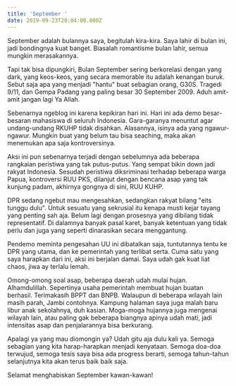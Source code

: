 ```yaml
---
title: 'September '
date: 2019-09-23T20:04:00.000Z
---
```

September adalah bulannya saya, begitulah kira-kira. Saya lahir di bulan ini, jadi bondingnya kuat banget. Biasalah romantisme bulan lahir, semua mungkin merasakannya. 

Tapi tak bisa dipungkiri, Bulan September sering berkorelasi dengan yang dark, yang keos-keos, yang secara memorable itu adalah kenangan buruk. Sebut saja apa yang menjadi "hantu" buat sebagian orang, G30S. Tragedi 9/11, dan Gempa Padang yang paling besar 30 September 2009. Aduh amit-amit jangan lagi Ya Allah.

Sebenarnya ngeblog ini karena kepikiran hari ini. Hari ini ada demo besar-besaran mahasiswa di seluruh Indonesia. Gara-garanya menuntut agar undang-undang RKUHP tidak disahkan. Alasannya, isinya ada yang ngawur-ngawur. Mungkin buat yang belum tau bisa seaching, maka akan menemukan apa saja kontroversinya. 

Aksi ini pun sebenarnya terjadi dengan sebelumnya ada beberapa rangkaian peristiwa yang tak putus-putus. Yang sempat bikin down jadi rakyat Indonesia. Sesudah peristiwa diksriminasi terhadap beberapa warga Papua, kontroversi RUU PKS, dilanjut dengan bencana asap yang tak kunjung padam, akhirnya gongnya di sini, RUU KUHP.

DPR sedang ngebut mau mengesahkan, sedangkan rakyat bilang "eits tunggu dulu". Untuk sesuatu yang sekrusial itu kenapa musti kejar tayang yang penting sah aja. Belum lagi dengan prosesnya yang dibilang tidak representatif. Di dalamnya banyak pasal karet, banyak ketentuan yang tidak perlu dan juga yang seperti dinarasikan secara menggantung. 

Pendemo meminta pengesahan UU ini dibatalkan saja, tuntutannya tentu ke DPR yang utama, dan ke pemerintah yang terlibat serta. Cuma satu yang saya harapkan dari ini, aksi ini berjalan damai. Saya udah gak kuat liat chaos, jiwa ay terlalu lemah. 

Omong-omong soal asap, beberapa daerah udah mulai hujan.  Alhamdulillah. Sepertinya usaha pemerintah membuat hujan buatan berhasil. Terimakasih BPPT dan BNPB. Walaupun di beberapa wilayah lain masih parah, Jambi contohnya. Kampung halaman saya juga malah baru libur anak sekolahnya, duh kasian. Moga-moga hujannya juga mengenai wilayah lain, atau paling gak beberapa biangnya apinya udah mati, jadi intensitas asap dan penjalarannya bisa berkurang. 

Apalagi ya yang mau diomongin ya? Udah gitu aja dulu kali ya. Semoga sebagian yang kita harap-harapkan menjadi kenyataan. Semoga doa-doa terwujud, semoga tesis saya bisa ada progress berarti, semoga tahun-tahun selanjutnya kita akan terus baik baik saja. 

Selamat menghabiskan September kawan-kawan!
